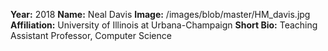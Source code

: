 **Year:** 2018
**Name:** Neal Davis
**Image:** /images/blob/master/HM_davis.jpg
**Affiliation:** University of Illinois at Urbana-Champaign
**Short Bio:** Teaching Assistant Professor, Computer Science
